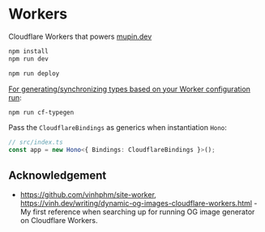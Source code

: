 # Workers

Cloudflare Workers that powers [mupin.dev](https://mupin.dev)

```txt
npm install
npm run dev
```

```txt
npm run deploy
```

[For generating/synchronizing types based on your Worker configuration run](https://developers.cloudflare.com/workers/wrangler/commands/#types):

```txt
npm run cf-typegen
```

Pass the `CloudflareBindings` as generics when instantiation `Hono`:

```ts
// src/index.ts
const app = new Hono<{ Bindings: CloudflareBindings }>();
```

## Acknowledgement

- https://github.com/vinhphm/site-worker, https://vinh.dev/writing/dynamic-og-images-cloudflare-workers.html - My first reference when searching up
  for running OG image generator on Cloudflare Workers.
